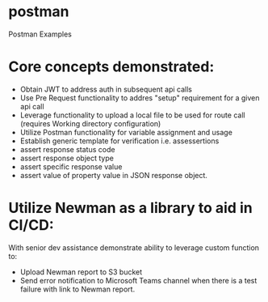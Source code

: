 # postman
 Postman Examples

# Core concepts demonstrated:
- Obtain JWT to address auth in subsequent api calls
- Use Pre Request functionality to addres "setup" requirement for a given api call
- Leverage functionality to upload a local file to be used for route call (requires Working directory configuration)
- Utilize Postman functionality for variable assignment and usage
- Establish generic template for verification i.e. assessertions
- assert response status code
- assert response object type
- assert specific response value
- assert value of property value in JSON response object.

# Utilize Newman as a library to aid in CI/CD:

With senior dev assistance demonstrate ability to leverage custom function to:
 - Upload Newman report to S3 bucket
 - Send error notification to Microsoft Teams channel when there is a test failure with link to Newman report.



 
 
